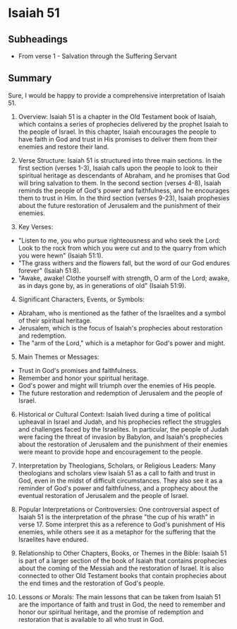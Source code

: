 # Isaiah 51

## Subheadings

* From verse 1 - Salvation through the Suffering Servant

## Summary

Sure, I would be happy to provide a comprehensive interpretation of Isaiah 51.

1. Overview: 
Isaiah 51 is a chapter in the Old Testament book of Isaiah, which contains a series of prophecies delivered by the prophet Isaiah to the people of Israel. In this chapter, Isaiah encourages the people to have faith in God and trust in His promises to deliver them from their enemies and restore their land.

2. Verse Structure: 
Isaiah 51 is structured into three main sections. In the first section (verses 1-3), Isaiah calls upon the people to look to their spiritual heritage as descendants of Abraham, and he promises that God will bring salvation to them. In the second section (verses 4-8), Isaiah reminds the people of God's power and faithfulness, and he encourages them to trust in Him. In the third section (verses 9-23), Isaiah prophesies about the future restoration of Jerusalem and the punishment of their enemies.

3. Key Verses: 
- "Listen to me, you who pursue righteousness and who seek the Lord: Look to the rock from which you were cut and to the quarry from which you were hewn" (Isaiah 51:1).
- "The grass withers and the flowers fall, but the word of our God endures forever" (Isaiah 51:8).
- "Awake, awake! Clothe yourself with strength, O arm of the Lord; awake, as in days gone by, as in generations of old" (Isaiah 51:9).

4. Significant Characters, Events, or Symbols: 
- Abraham, who is mentioned as the father of the Israelites and a symbol of their spiritual heritage.
- Jerusalem, which is the focus of Isaiah's prophecies about restoration and redemption.
- The "arm of the Lord," which is a metaphor for God's power and might.

5. Main Themes or Messages: 
- Trust in God's promises and faithfulness.
- Remember and honor your spiritual heritage.
- God's power and might will triumph over the enemies of His people.
- The future restoration and redemption of Jerusalem and the people of Israel.

6. Historical or Cultural Context: 
Isaiah lived during a time of political upheaval in Israel and Judah, and his prophecies reflect the struggles and challenges faced by the Israelites. In particular, the people of Judah were facing the threat of invasion by Babylon, and Isaiah's prophecies about the restoration of Jerusalem and the punishment of their enemies were meant to provide hope and encouragement to the people.

7. Interpretation by Theologians, Scholars, or Religious Leaders: 
Many theologians and scholars view Isaiah 51 as a call to faith and trust in God, even in the midst of difficult circumstances. They also see it as a reminder of God's power and faithfulness, and a prophecy about the eventual restoration of Jerusalem and the people of Israel.

8. Popular Interpretations or Controversies: 
One controversial aspect of Isaiah 51 is the interpretation of the phrase "the cup of his wrath" in verse 17. Some interpret this as a reference to God's punishment of His enemies, while others see it as a metaphor for the suffering that the Israelites have endured.

9. Relationship to Other Chapters, Books, or Themes in the Bible: 
Isaiah 51 is part of a larger section of the book of Isaiah that contains prophecies about the coming of the Messiah and the restoration of Israel. It is also connected to other Old Testament books that contain prophecies about the end times and the restoration of God's people.

10. Lessons or Morals: 
The main lessons that can be taken from Isaiah 51 are the importance of faith and trust in God, the need to remember and honor our spiritual heritage, and the promise of redemption and restoration that is available to all who trust in God.